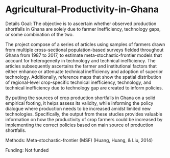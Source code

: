 # Agricultural-Productivity-in-Ghana
Details
Goal: The objective is to ascertain whether observed production shortfalls in Ghana are solely due to farmer Inefficiency, technology gaps, or some combination of the two.

The project compose of a series of articles using samples of farmers drawn from multiple cross-sectional population-based surveys fielded throughout Ghana from 1987 to 2017, to estimate meta-stochastic-frontier models that account for heterogeneity in technology and technical inefficiency. The articles subsequently ascertains the farmer and institutional factors that either enhance or attenuate technical inefficiency and adoption of superior technology. Additionally, reference maps that show the spatial distribution of regional-level crop-specific technical inefficiency, technology, and technical inefficiency due to technology gap are created to inform policies.

By putting the sources of crop production shortfalls in Ghana on a solid empirical footing, it helps assess its validity, while informing the policy dialogue where production needs to be increased amidst limited new technologies. Specifically, the output from these studies provides valuable information on how the productivity of crop farmers could be increased by implementing the correct policies based on main source of production shortfalls.

Methods: Meta-stochastic-frontier (MSF) (Huang, Huang, & Liu, 2014) 

Funding: Not funded

